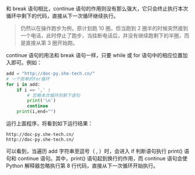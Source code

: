 和 break 语句相比，continue 语句的作用则没有那么强大，它只会终止执行本次循环中剩下的代码，直接从下一次循环继续执行。

> 仍然以在操作跑步为例，原计划跑 10 圈，但当跑到 2 圈半的时候突然接到一个电话，此时停止了跑步，当挂断电话后，并没有继续跑剩下的半圈，而是直接从第 3 圈开始跑。

continue 语句的用法和 break 语句一样，只要 while 或 for 语句中的相应位置加入即可。例如：
```python
add = "http://doc-py.she-tech.cn/"
# 一个简单的for循环
for i in add:
    if i == ',' :
        # 忽略本次循环的剩下语句
        print('\n')
        continue
    print(i,end="")
```    
运行上面程序，将看到如下运行结果：
```consle
http://doc-py.she-tech.cn/
http://doc-py.she-tech.cn/
```

可以看到，当遍历 add 字符串至逗号（ , ）时，会进入 if 判断语句执行 print() 语句和 continue 语句。其中，print() 语句起到换行的作用，而 continue 语句会使 Python 解释器忽略执行第 8 行代码，直接从下一次循环开始执行。
